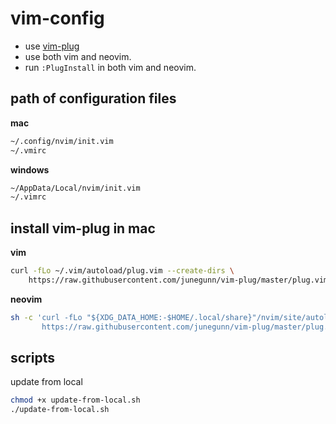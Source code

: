 # vim-config

- use [vim-plug](https://github.com/junegunn/vim-plug)
- use both vim and neovim.
- run `:PlugInstall` in both vim and neovim.

## path of configuration files

**mac**

```sh
~/.config/nvim/init.vim
~/.vmirc
```

**windows**

```sh
~/AppData/Local/nvim/init.vim
~/.vimrc
```

## install vim-plug in mac

**vim**

```sh
curl -fLo ~/.vim/autoload/plug.vim --create-dirs \
    https://raw.githubusercontent.com/junegunn/vim-plug/master/plug.vim
```

**neovim**

```sh
sh -c 'curl -fLo "${XDG_DATA_HOME:-$HOME/.local/share}"/nvim/site/autoload/plug.vim --create-dirs \
       https://raw.githubusercontent.com/junegunn/vim-plug/master/plug.vim'
```

## scripts
update from local

```sh
chmod +x update-from-local.sh
./update-from-local.sh
```

